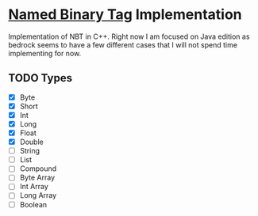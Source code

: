# [Named Binary Tag](https://wiki.vg/NBT) Implementation

Implementation of NBT in C++. Right now I am focused on Java edition as bedrock seems
to have a few different cases that I will not spend time implementing for now.

## TODO Types
- [x] Byte
- [x] Short
- [x] Int
- [x] Long
- [x] Float
- [x] Double
- [ ] String
- [ ] List
- [ ] Compound
- [ ] Byte Array
- [ ] Int Array
- [ ] Long Array
- [ ] Boolean